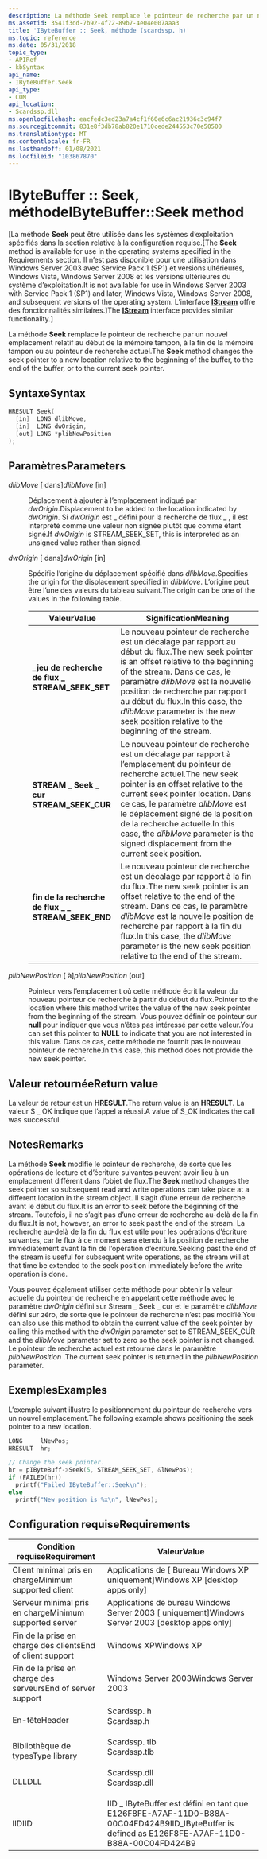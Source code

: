 ```yaml
---
description: La méthode Seek remplace le pointeur de recherche par un nouvel emplacement relatif au début de la mémoire tampon, à la fin de la mémoire tampon ou au pointeur de recherche actuel.
ms.assetid: 3541f3dd-7b92-4f72-89b7-4e04e007aaa3
title: 'IByteBuffer :: Seek, méthode (scardssp. h)'
ms.topic: reference
ms.date: 05/31/2018
topic_type:
- APIRef
- kbSyntax
api_name:
- IByteBuffer.Seek
api_type:
- COM
api_location:
- Scardssp.dll
ms.openlocfilehash: eacfedc3ed23a7a4cf1f60e6c6ac21936c3c94f7
ms.sourcegitcommit: 831e8f3db78ab820e1710cede244553c70e50500
ms.translationtype: MT
ms.contentlocale: fr-FR
ms.lasthandoff: 01/08/2021
ms.locfileid: "103867870"
---
```

# <a name="ibytebufferseek-method"></a><span data-ttu-id="30c91-103">IByteBuffer :: Seek, méthode</span><span class="sxs-lookup"><span data-stu-id="30c91-103">IByteBuffer::Seek method</span></span>

<span data-ttu-id="30c91-104">\[La méthode **Seek** peut être utilisée dans les systèmes d’exploitation spécifiés dans la section relative à la configuration requise.</span><span class="sxs-lookup"><span data-stu-id="30c91-104">\[The **Seek** method is available for use in the operating systems specified in the Requirements section.</span></span> <span data-ttu-id="30c91-105">Il n’est pas disponible pour une utilisation dans Windows Server 2003 avec Service Pack 1 (SP1) et versions ultérieures, Windows Vista, Windows Server 2008 et les versions ultérieures du système d’exploitation.</span><span class="sxs-lookup"><span data-stu-id="30c91-105">It is not available for use in Windows Server 2003 with Service Pack 1 (SP1) and later, Windows Vista, Windows Server 2008, and subsequent versions of the operating system.</span></span> <span data-ttu-id="30c91-106">L’interface [**IStream**](/windows/desktop/api/objidl/nn-objidl-istream) offre des fonctionnalités similaires.\]</span><span class="sxs-lookup"><span data-stu-id="30c91-106">The [**IStream**](/windows/desktop/api/objidl/nn-objidl-istream) interface provides similar functionality.\]</span></span>

<span data-ttu-id="30c91-107">La méthode **Seek** remplace le pointeur de recherche par un nouvel emplacement relatif au début de la mémoire tampon, à la fin de la mémoire tampon ou au pointeur de recherche actuel.</span><span class="sxs-lookup"><span data-stu-id="30c91-107">The **Seek** method changes the seek pointer to a new location relative to the beginning of the buffer, to the end of the buffer, or to the current seek pointer.</span></span>

## <a name="syntax"></a><span data-ttu-id="30c91-108">Syntaxe</span><span class="sxs-lookup"><span data-stu-id="30c91-108">Syntax</span></span>


```C++
HRESULT Seek(
  [in]  LONG dlibMove,
  [in]  LONG dwOrigin,
  [out] LONG *plibNewPosition
);
```



## <a name="parameters"></a><span data-ttu-id="30c91-109">Paramètres</span><span class="sxs-lookup"><span data-stu-id="30c91-109">Parameters</span></span>

<dl> <dt>

<span data-ttu-id="30c91-110">*dlibMove* \[ dans\]</span><span class="sxs-lookup"><span data-stu-id="30c91-110">*dlibMove* \[in\]</span></span>
</dt> <dd>

<span data-ttu-id="30c91-111">Déplacement à ajouter à l’emplacement indiqué par *dwOrigin*.</span><span class="sxs-lookup"><span data-stu-id="30c91-111">Displacement to be added to the location indicated by *dwOrigin*.</span></span> <span data-ttu-id="30c91-112">Si *dwOrigin* est \_ défini pour la recherche de flux \_ , il est interprété comme une valeur non signée plutôt que comme étant signé.</span><span class="sxs-lookup"><span data-stu-id="30c91-112">If *dwOrigin* is STREAM\_SEEK\_SET, this is interpreted as an unsigned value rather than signed.</span></span>

</dd> <dt>

<span data-ttu-id="30c91-113">*dwOrigin* \[ dans\]</span><span class="sxs-lookup"><span data-stu-id="30c91-113">*dwOrigin* \[in\]</span></span>
</dt> <dd>

<span data-ttu-id="30c91-114">Spécifie l’origine du déplacement spécifié dans *dlibMove*.</span><span class="sxs-lookup"><span data-stu-id="30c91-114">Specifies the origin for the displacement specified in *dlibMove*.</span></span> <span data-ttu-id="30c91-115">L’origine peut être l’une des valeurs du tableau suivant.</span><span class="sxs-lookup"><span data-stu-id="30c91-115">The origin can be one of the values in the following table.</span></span>



| <span data-ttu-id="30c91-116">Valeur</span><span class="sxs-lookup"><span data-stu-id="30c91-116">Value</span></span>                                                                                                                                                                | <span data-ttu-id="30c91-117">Signification</span><span class="sxs-lookup"><span data-stu-id="30c91-117">Meaning</span></span>                                                                                                                                                                                        |
|----------------------------------------------------------------------------------------------------------------------------------------------------------------------|------------------------------------------------------------------------------------------------------------------------------------------------------------------------------------------------|
| <span id="STREAM_SEEK_SET"></span><span id="stream_seek_set"></span><dl> <span data-ttu-id="30c91-118"><dt>**\_jeu de recherche de flux \_**</dt></span><span class="sxs-lookup"><span data-stu-id="30c91-118"><dt>**STREAM\_SEEK\_SET**</dt></span></span> </dl> | <span data-ttu-id="30c91-119">Le nouveau pointeur de recherche est un décalage par rapport au début du flux.</span><span class="sxs-lookup"><span data-stu-id="30c91-119">The new seek pointer is an offset relative to the beginning of the stream.</span></span> <span data-ttu-id="30c91-120">Dans ce cas, le paramètre *dlibMove* est la nouvelle position de recherche par rapport au début du flux.</span><span class="sxs-lookup"><span data-stu-id="30c91-120">In this case, the *dlibMove* parameter is the new seek position relative to the beginning of the stream.</span></span><br/> |
| <span id="STREAM_SEEK_CUR"></span><span id="stream_seek_cur"></span><dl> <span data-ttu-id="30c91-121"><dt>**STREAM \_ Seek \_ cur**</dt></span><span class="sxs-lookup"><span data-stu-id="30c91-121"><dt>**STREAM\_SEEK\_CUR**</dt></span></span> </dl> | <span data-ttu-id="30c91-122">Le nouveau pointeur de recherche est un décalage par rapport à l’emplacement du pointeur de recherche actuel.</span><span class="sxs-lookup"><span data-stu-id="30c91-122">The new seek pointer is an offset relative to the current seek pointer location.</span></span> <span data-ttu-id="30c91-123">Dans ce cas, le paramètre *dlibMove* est le déplacement signé de la position de la recherche actuelle.</span><span class="sxs-lookup"><span data-stu-id="30c91-123">In this case, the *dlibMove* parameter is the signed displacement from the current seek position.</span></span><br/>  |
| <span id="STREAM_SEEK_END"></span><span id="stream_seek_end"></span><dl> <span data-ttu-id="30c91-124"><dt>**fin de la recherche de flux \_ \_**</dt></span><span class="sxs-lookup"><span data-stu-id="30c91-124"><dt>**STREAM\_SEEK\_END**</dt></span></span> </dl> | <span data-ttu-id="30c91-125">Le nouveau pointeur de recherche est un décalage par rapport à la fin du flux.</span><span class="sxs-lookup"><span data-stu-id="30c91-125">The new seek pointer is an offset relative to the end of the stream.</span></span> <span data-ttu-id="30c91-126">Dans ce cas, le paramètre *dlibMove* est la nouvelle position de recherche par rapport à la fin du flux.</span><span class="sxs-lookup"><span data-stu-id="30c91-126">In this case, the *dlibMove* parameter is the new seek position relative to the end of the stream.</span></span><br/>             |



 

</dd> <dt>

<span data-ttu-id="30c91-127">*plibNewPosition* \[ à\]</span><span class="sxs-lookup"><span data-stu-id="30c91-127">*plibNewPosition* \[out\]</span></span>
</dt> <dd>

<span data-ttu-id="30c91-128">Pointeur vers l’emplacement où cette méthode écrit la valeur du nouveau pointeur de recherche à partir du début du flux.</span><span class="sxs-lookup"><span data-stu-id="30c91-128">Pointer to the location where this method writes the value of the new seek pointer from the beginning of the stream.</span></span> <span data-ttu-id="30c91-129">Vous pouvez définir ce pointeur sur **null** pour indiquer que vous n’êtes pas intéressé par cette valeur.</span><span class="sxs-lookup"><span data-stu-id="30c91-129">You can set this pointer to **NULL** to indicate that you are not interested in this value.</span></span> <span data-ttu-id="30c91-130">Dans ce cas, cette méthode ne fournit pas le nouveau pointeur de recherche.</span><span class="sxs-lookup"><span data-stu-id="30c91-130">In this case, this method does not provide the new seek pointer.</span></span>

</dd> </dl>

## <a name="return-value"></a><span data-ttu-id="30c91-131">Valeur retournée</span><span class="sxs-lookup"><span data-stu-id="30c91-131">Return value</span></span>

<span data-ttu-id="30c91-132">La valeur de retour est un **HRESULT**.</span><span class="sxs-lookup"><span data-stu-id="30c91-132">The return value is an **HRESULT**.</span></span> <span data-ttu-id="30c91-133">La valeur S \_ OK indique que l’appel a réussi.</span><span class="sxs-lookup"><span data-stu-id="30c91-133">A value of S\_OK indicates the call was successful.</span></span>

## <a name="remarks"></a><span data-ttu-id="30c91-134">Notes</span><span class="sxs-lookup"><span data-stu-id="30c91-134">Remarks</span></span>

<span data-ttu-id="30c91-135">La méthode **Seek** modifie le pointeur de recherche, de sorte que les opérations de lecture et d’écriture suivantes peuvent avoir lieu à un emplacement différent dans l’objet de flux.</span><span class="sxs-lookup"><span data-stu-id="30c91-135">The **Seek** method changes the seek pointer so subsequent read and write operations can take place at a different location in the stream object.</span></span> <span data-ttu-id="30c91-136">Il s’agit d’une erreur de recherche avant le début du flux.</span><span class="sxs-lookup"><span data-stu-id="30c91-136">It is an error to seek before the beginning of the stream.</span></span> <span data-ttu-id="30c91-137">Toutefois, il ne s’agit pas d’une erreur de recherche au-delà de la fin du flux.</span><span class="sxs-lookup"><span data-stu-id="30c91-137">It is not, however, an error to seek past the end of the stream.</span></span> <span data-ttu-id="30c91-138">La recherche au-delà de la fin du flux est utile pour les opérations d’écriture suivantes, car le flux à ce moment sera étendu à la position de recherche immédiatement avant la fin de l’opération d’écriture.</span><span class="sxs-lookup"><span data-stu-id="30c91-138">Seeking past the end of the stream is useful for subsequent write operations, as the stream will at that time be extended to the seek position immediately before the write operation is done.</span></span>

<span data-ttu-id="30c91-139">Vous pouvez également utiliser cette méthode pour obtenir la valeur actuelle du pointeur de recherche en appelant cette méthode avec le paramètre *dwOrigin* défini sur Stream \_ Seek \_ cur et le paramètre *dlibMove* défini sur zéro, de sorte que le pointeur de recherche n’est pas modifié.</span><span class="sxs-lookup"><span data-stu-id="30c91-139">You can also use this method to obtain the current value of the seek pointer by calling this method with the *dwOrigin* parameter set to STREAM\_SEEK\_CUR and the *dlibMove* parameter set to zero so the seek pointer is not changed.</span></span> <span data-ttu-id="30c91-140">Le pointeur de recherche actuel est retourné dans le paramètre *plibNewPosition* .</span><span class="sxs-lookup"><span data-stu-id="30c91-140">The current seek pointer is returned in the *plibNewPosition* parameter.</span></span>

## <a name="examples"></a><span data-ttu-id="30c91-141">Exemples</span><span class="sxs-lookup"><span data-stu-id="30c91-141">Examples</span></span>

<span data-ttu-id="30c91-142">L’exemple suivant illustre le positionnement du pointeur de recherche vers un nouvel emplacement.</span><span class="sxs-lookup"><span data-stu-id="30c91-142">The following example shows positioning the seek pointer to a new location.</span></span>


```C++
LONG     lNewPos;
HRESULT  hr;

// Change the seek pointer.
hr = pIByteBuff->Seek(5, STREAM_SEEK_SET, &lNewPos);
if (FAILED(hr))
  printf("Failed IByteBuffer::Seek\n");
else
  printf("New position is %x\n", lNewPos);
```



## <a name="requirements"></a><span data-ttu-id="30c91-143">Configuration requise</span><span class="sxs-lookup"><span data-stu-id="30c91-143">Requirements</span></span>



| <span data-ttu-id="30c91-144">Condition requise</span><span class="sxs-lookup"><span data-stu-id="30c91-144">Requirement</span></span> | <span data-ttu-id="30c91-145">Valeur</span><span class="sxs-lookup"><span data-stu-id="30c91-145">Value</span></span> |
|-------------------------------------|-----------------------------------------------------------------------------------------|
| <span data-ttu-id="30c91-146">Client minimal pris en charge</span><span class="sxs-lookup"><span data-stu-id="30c91-146">Minimum supported client</span></span><br/> | <span data-ttu-id="30c91-147">Applications de \[ Bureau Windows XP uniquement\]</span><span class="sxs-lookup"><span data-stu-id="30c91-147">Windows XP \[desktop apps only\]</span></span><br/>                                             |
| <span data-ttu-id="30c91-148">Serveur minimal pris en charge</span><span class="sxs-lookup"><span data-stu-id="30c91-148">Minimum supported server</span></span><br/> | <span data-ttu-id="30c91-149">Applications de bureau Windows Server 2003 \[ uniquement\]</span><span class="sxs-lookup"><span data-stu-id="30c91-149">Windows Server 2003 \[desktop apps only\]</span></span><br/>                                    |
| <span data-ttu-id="30c91-150">Fin de la prise en charge des clients</span><span class="sxs-lookup"><span data-stu-id="30c91-150">End of client support</span></span><br/>    | <span data-ttu-id="30c91-151">Windows XP</span><span class="sxs-lookup"><span data-stu-id="30c91-151">Windows XP</span></span><br/>                                                                   |
| <span data-ttu-id="30c91-152">Fin de la prise en charge des serveurs</span><span class="sxs-lookup"><span data-stu-id="30c91-152">End of server support</span></span><br/>    | <span data-ttu-id="30c91-153">Windows Server 2003</span><span class="sxs-lookup"><span data-stu-id="30c91-153">Windows Server 2003</span></span><br/>                                                          |
| <span data-ttu-id="30c91-154">En-tête</span><span class="sxs-lookup"><span data-stu-id="30c91-154">Header</span></span><br/>                   | <dl> <span data-ttu-id="30c91-155"><dt>Scardssp. h</dt></span><span class="sxs-lookup"><span data-stu-id="30c91-155"><dt>Scardssp.h</dt></span></span> </dl>   |
| <span data-ttu-id="30c91-156">Bibliothèque de types</span><span class="sxs-lookup"><span data-stu-id="30c91-156">Type library</span></span><br/>             | <dl> <span data-ttu-id="30c91-157"><dt>Scardssp. tlb</dt></span><span class="sxs-lookup"><span data-stu-id="30c91-157"><dt>Scardssp.tlb</dt></span></span> </dl> |
| <span data-ttu-id="30c91-158">DLL</span><span class="sxs-lookup"><span data-stu-id="30c91-158">DLL</span></span><br/>                      | <dl> <span data-ttu-id="30c91-159"><dt>Scardssp.dll</dt></span><span class="sxs-lookup"><span data-stu-id="30c91-159"><dt>Scardssp.dll</dt></span></span> </dl> |
| <span data-ttu-id="30c91-160">IID</span><span class="sxs-lookup"><span data-stu-id="30c91-160">IID</span></span><br/>                      | <span data-ttu-id="30c91-161">IID \_ IByteBuffer est défini en tant que E126F8FE-A7AF-11D0-B88A-00C04FD424B9</span><span class="sxs-lookup"><span data-stu-id="30c91-161">IID\_IByteBuffer is defined as E126F8FE-A7AF-11D0-B88A-00C04FD424B9</span></span><br/>          |



 

